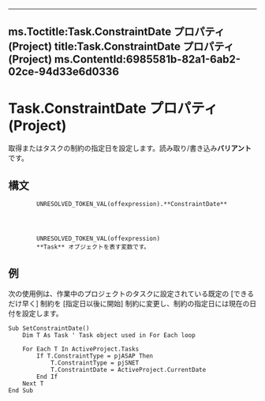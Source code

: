 

---
ms.Toctitle:Task.ConstraintDate プロパティ (Project)
title:Task.ConstraintDate プロパティ (Project)
ms.ContentId:6985581b-82a1-6ab2-02ce-94d33e6d0336
---
# Task.ConstraintDate プロパティ (Project)




取得またはタスクの制約の指定日を設定します。読み取り/書き込み**バリアント**です。

## 構文

            UNRESOLVED_TOKEN_VAL(offexpression).**ConstraintDate**




            UNRESOLVED_TOKEN_VAL(offexpression)
            **Task** オブジェクトを表す変数です。



## 例
次の使用例は、作業中のプロジェクトのタスクに設定されている既定の [できるだけ早く] 制約を [指定日以後に開始] 制約に変更し、制約の指定日には現在の日付を設定します。

```vba
Sub SetConstraintDate() 
    Dim T As Task ' Task object used in For Each loop 
 
    For Each T In ActiveProject.Tasks 
        If T.ConstraintType = pjASAP Then 
            T.ConstraintType = pjSNET 
            T.ConstraintDate = ActiveProject.CurrentDate 
        End If 
    Next T 
End Sub
```





